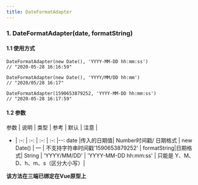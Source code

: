 ```yaml
---
title: DateFormatAdapter
---
```


### 1. DateFormatAdapter(date, formatString)
#### 1.1 使用方式
```
DateFormatAdapter(new Date(), 'YYYY-MM-DD hh:mm:ss')
// "2020-05-28 16:16:59"

DateFormatAdapter(new Date(), 'YYYY/MM/DD hh:mm')
// "2020/05/28 16:17"

DateFormatAdapter(1590653879252, 'YYYY-MM-DD hh:mm:ss')
// "2020-05-28 16:17:59"
```
#### 1.2 参数
参数 | 说明 | 类型 | 参考 | 默认 | 注意 |
- | :-: | :-: | :-: | :-: |--:
date |传入的日期值| Number时间戳/ 日期格式 | new Date() | — | 不支持字符串时间戳'1590653879252' |
formatString|日期格式| String | 'YYYY/MM/DD' | 'YYYY-MM-DD hh:mm:ss' | 只能是 Y、M、D、h、m、s（区分大小写）|

**该方法在三端已绑定在Vue原型上**


